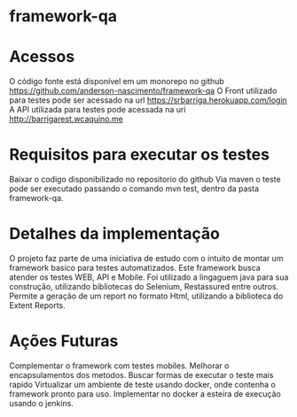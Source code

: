 # framework-qa

# Acessos

O código fonte está disponível em um monorepo no github https://github.com/anderson-nascimento/framework-qa
O Front utilizado para testes pode ser acessado na url https://srbarriga.herokuapp.com/login
A API utilizada para testes pode acessada na uri http://barrigarest.wcaquino.me

# Requisitos para executar os testes

Baixar o codigo disponibilizado no repositorio do github
Via maven o teste pode ser executado passando o comando mvn test, dentro da pasta framework-qa.

# Detalhes da implementação

O projeto faz parte de uma iniciativa de estudo com o intuito de montar um framework basico para testes automatizados.
Este framework busca atender os testes WEB, API e Mobile.
Foi utilizado a lingaguem java para sua construção, utilizando bibliotecas do Selenium, Restassured entre outros.
Permite a geração de um report no formato Html, utilizando a biblioteca do Extent Reports.

# Ações Futuras
Complementar o framework com testes mobiles.
Melhorar o encapsulamentos dos metodos.
Buscar formas de executar o teste mais rapido
Virtualizar um ambiente de teste usando docker, onde contenha o framework pronto para uso.
Implementar no docker a esteira de execução usando o jenkins.
